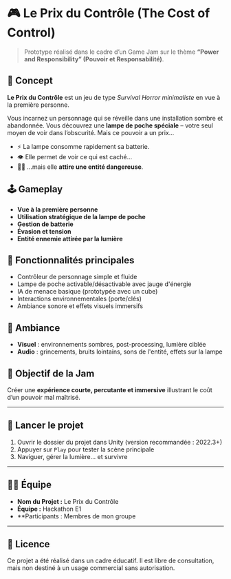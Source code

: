 # 🎮 Le Prix du Contrôle (The Cost of Control)

> Prototype réalisé dans le cadre d’un Game Jam sur le thème **“Power and Responsibility” (Pouvoir et Responsabilité)**.

## 🧠 Concept

**Le Prix du Contrôle** est un jeu de type *Survival Horror minimaliste* en vue à la première personne.

Vous incarnez un personnage qui se réveille dans une installation sombre et abandonnée. Vous découvrez une **lampe de poche spéciale** – votre seul moyen de voir dans l’obscurité. Mais ce pouvoir a un prix…

- ⚡️ La lampe consomme rapidement sa batterie.
- 👁️ Elle permet de voir ce qui est caché…
- 🧟‍♂️ …mais elle **attire une entité dangereuse**.

## 🕹️ Gameplay

- **Vue à la première personne**
- **Utilisation stratégique de la lampe de poche**
- **Gestion de batterie**
- **Évasion et tension**
- **Entité ennemie attirée par la lumière**

## 🔧 Fonctionnalités principales

- Contrôleur de personnage simple et fluide
- Lampe de poche activable/désactivable avec jauge d'énergie
- IA de menace basique (prototypée avec un cube)
- Interactions environnementales (porte/clés)
- Ambiance sonore et effets visuels immersifs

## 🌌 Ambiance

- **Visuel** : environnements sombres, post-processing, lumière ciblée
- **Audio** : grincements, bruits lointains, sons de l'entité, effets sur la lampe

## 🎯 Objectif de la Jam

Créer une **expérience courte, percutante et immersive** illustrant le coût d’un pouvoir mal maîtrisé.

---

## 🚀 Lancer le projet

1. Ouvrir le dossier du projet dans Unity (version recommandée : 2022.3+)
2. Appuyer sur `Play` pour tester la scène principale
3. Naviguer, gérer la lumière… et survivre

---

## 👨‍💻 Équipe

- **Nom du Projet :** Le Prix du Contrôle
- **Équipe :** Hackathon E1
- **Participants : Membres de mon groupe

---

## 📜 Licence

Ce projet a été réalisé dans un cadre éducatif. Il est libre de consultation, mais non destiné à un usage commercial sans autorisation.
